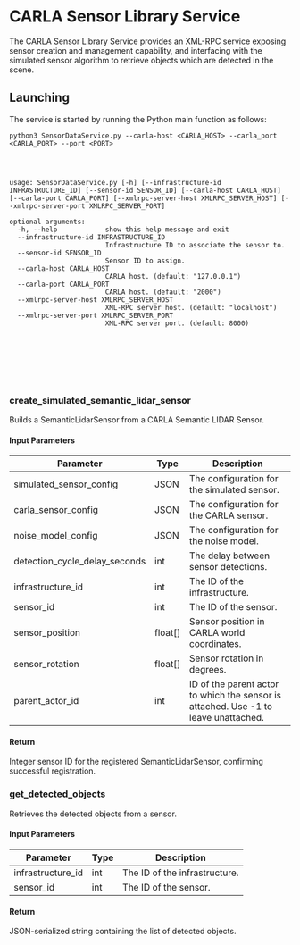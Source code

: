 # CARLA Sensor Library Service

The CARLA Sensor Library Service provides an XML-RPC service exposing sensor creation and management capability, and interfacing with the simulated sensor algorithm to retrieve objects which are detected in the scene.


## Launching

The service is started by running the Python main function as follows:

```
python3 SensorDataService.py --carla-host <CARLA_HOST> --carla_port <CARLA_PORT> --port <PORT>




usage: SensorDataService.py [-h] [--infrastructure-id INFRASTRUCTURE_ID] [--sensor-id SENSOR_ID] [--carla-host CARLA_HOST] [--carla-port CARLA_PORT] [--xmlrpc-server-host XMLRPC_SERVER_HOST] [--xmlrpc-server-port XMLRPC_SERVER_PORT]

optional arguments:
  -h, --help            show this help message and exit
  --infrastructure-id INFRASTRUCTURE_ID
                        Infrastructure ID to associate the sensor to.
  --sensor-id SENSOR_ID
                        Sensor ID to assign.
  --carla-host CARLA_HOST
                        CARLA host. (default: "127.0.0.1")
  --carla-port CARLA_PORT
                        CARLA host. (default: "2000")
  --xmlrpc-server-host XMLRPC_SERVER_HOST
                        XML-RPC server host. (default: "localhost")
  --xmlrpc-server-port XMLRPC_SERVER_PORT
                        XML-RPC server port. (default: 8000)








```

### create_simulated_semantic_lidar_sensor

Builds a SemanticLidarSensor from a CARLA Semantic LIDAR Sensor.

#### Input Parameters

| Parameter                     | Type    | Description                                                                         |
|-------------------------------|---------|-------------------------------------------------------------------------------------|
| simulated_sensor_config       | JSON    | The configuration for the simulated sensor.                                         |
| carla_sensor_config           | JSON    | The configuration for the CARLA sensor.                                             |
| noise_model_config            | JSON    | The configuration for the noise model.                                              |
| detection_cycle_delay_seconds | int     | The delay between sensor detections.                                                |
| infrastructure_id             | int     | The ID of the infrastructure.                                                       |
| sensor_id                     | int     | The ID of the sensor.                                                               |
| sensor_position               | float[] | Sensor position in CARLA world coordinates.                                         |
| sensor_rotation               | float[] | Sensor rotation in degrees.                                                         |
| parent_actor_id               | int     | ID of the parent actor to which the sensor is attached. Use -1 to leave unattached. |

#### Return

Integer sensor ID for the registered SemanticLidarSensor, confirming successful registration.


### get_detected_objects

Retrieves the detected objects from a sensor.

#### Input Parameters

| Parameter                     | Type    | Description                                                                         |
|-------------------------------|---------|-------------------------------------------------------------------------------------|
| infrastructure_id             | int     | The ID of the infrastructure.                                                       |
| sensor_id                     | int     | The ID of the sensor.                                                               |

#### Return

JSON-serialized string containing the list of detected objects.
